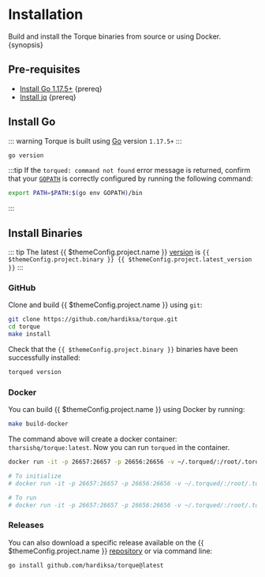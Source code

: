 <!--
order: 1
-->

# Installation

Build and install the Torque binaries from source or using Docker. {synopsis}

## Pre-requisites

- [Install Go 1.17.5+](https://golang.org/dl/) {prereq}
- [Install jq](https://stedolan.github.io/jq/download/) {prereq}

## Install Go

::: warning
Torque is built using [Go](https://golang.org/dl/) version `1.17.5+`
:::

```bash
go version
```

:::tip
If the `torqued: command not found` error message is returned, confirm that your [`GOPATH`](https://golang.org/doc/gopath_code#GOPATH) is correctly configured by running the following command:

```bash
export PATH=$PATH:$(go env GOPATH)/bin
```

:::

## Install Binaries

::: tip
The latest {{ $themeConfig.project.name }} [version](https://github.com/hardiksa/torque/releases) is `{{ $themeConfig.project.binary }} {{ $themeConfig.project.latest_version }}`
:::

### GitHub

Clone and build {{ $themeConfig.project.name }} using `git`:

```bash
git clone https://github.com/hardiksa/torque.git
cd torque
make install
```

Check that the `{{ $themeConfig.project.binary }}` binaries have been successfully installed:

```bash
torqued version
```

### Docker

You can build {{ $themeConfig.project.name }} using Docker by running:

```bash
make build-docker
```

The command above will create a docker container: `tharsishq/torque:latest`. Now you can run `torqued` in the container.

```bash
docker run -it -p 26657:26657 -p 26656:26656 -v ~/.torqued/:/root/.torqued tharsishq/torque:latest torqued version

# To initialize
# docker run -it -p 26657:26657 -p 26656:26656 -v ~/.torqued/:/root/.torqued tharsishq/torque:latest torqued init test-chain --chain-id test_9000-2

# To run
# docker run -it -p 26657:26657 -p 26656:26656 -v ~/.torqued/:/root/.torqued tharsishq/torque:latest torqued start
```

### Releases

You can also download a specific release available on the {{ $themeConfig.project.name }} [repository](https://github.com/hardiksa/torque/releases) or via command line:

```bash
go install github.com/hardiksa/torque@latest
```
